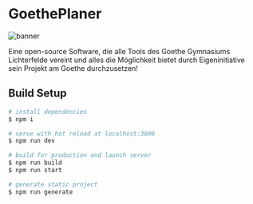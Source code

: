 # GoethePlaner

![banner](https://images-ext-1.discordapp.net/external/IN5jrW-us_V28LDJI2ZnAgjcBaOJCqadlnPBFlxvCVE/https/repository-images.githubusercontent.com/548361312/c00e752b-e7ff-40f8-ba19-95e40d7d7f09)

Eine open-source Software, die alle Tools des Goethe Gymnasiums Lichterfelde vereint und alles die Möglichkeit bietet durch Eigeninitiative sein Projekt am Goethe durchzusetzen!

## Build Setup

```bash
# install dependencies
$ npm i

# serve with hot reload at localhost:3000
$ npm run dev

# build for production and launch server
$ npm run build
$ npm run start

# generate static project
$ npm run generate
```
